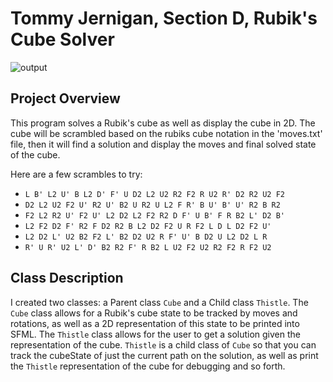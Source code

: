 # Tommy Jernigan, Section D, Rubik's Cube Solver

![output](https://github.com/user-attachments/assets/f4c976ad-e263-47f3-99bf-82defcce1140)

## Project Overview 
This program solves a Rubik's cube as well as display the cube in 2D. The cube will be scrambled based on the rubiks cube notation in the 'moves.txt' file, then it will find a solution and display the moves and final solved state of the cube.

Here are a few scrambles to try:
- `L B' L2 U' B L2 D' F' U D2 L2 U2 R2 F2 R U2 R' D2 R2 U2 F2`
- `D2 L2 U2 F2 U' R2 U' B2 U R2 U L2 F R' B U' B' U' R2 B R2`
- `F2 L2 R2 U' F2 U' L2 D2 L2 F2 R2 D F' U B' F R B2 L' D2 B'`
- `L2 F2 D2 F' R2 F D2 R2 B L2 D2 F2 U R F2 L D L D2 F2 U'`
- `L2 D2 L' U2 B2 F2 L' B2 D2 U2 R F' U' B D2 U L2 D2 L R`
- `R' U R' U2 L' D' B2 R2 F' R B2 L U2 F2 U2 R2 F2 R F2 U2`

## Class Description
I created two classes: a Parent class `Cube` and a Child class `Thistle`. The `Cube` class allows for a Rubik's cube state to be tracked by moves and rotations, as well as a 2D representation of this state to be printed into SFML. The `Thistle` class allows for the user to get a solution given the representation of the cube. `Thistle` is a child class of `Cube` so that you can track the cubeState of just the current path on the solution, as well as print the `Thistle` representation of the cube for debugging and so forth.
